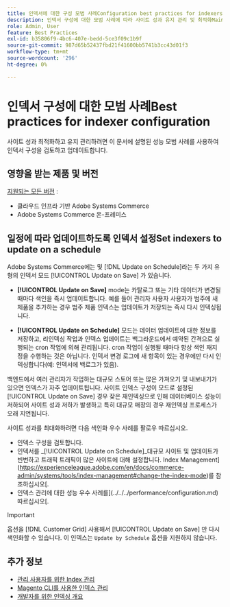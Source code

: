 ```yaml
---
title: 인덱서에 대한 구성 모범 사례Configuration best practices for indexers
description: 인덱서 구성에 대한 모범 사례에 따라 사이트 성과 유지 관리 및 최적화Maintain and optimize site performance by following best practices for indexer configuration.
role: Admin, User
feature: Best Practices
exl-id: b35806f9-4bc6-407e-bedd-5ce3f09c1b9f
source-git-commit: 987d65b52437fbd21f41600bb5741b3cc43d01f3
workflow-type: tm+mt
source-wordcount: '296'
ht-degree: 0%

---
```


# 인덱서 구성에 대한 모범 사례Best practices for indexer configuration

사이트 성과 최적화하고 유지 관리하려면 이 문서에 설명된 성능 모범 사례를 사용하여 인덱서 구성을 검토하고 업데이트합니다.

## 영향을 받는 제품 및 버전

[지원되는 모든 버전](../../../release/versions.md) :

- 클라우드 인프라 기반 Adobe Systems Commerce
- Adobe Systems Commerce 온-프레미스

## 일정에 따라 업데이트하도록 인덱서 설정Set indexers to update on a schedule

Adobe Systems Commerce에는 및 [!DNL Update on Schedule]라는 두 가지 유형의 인덱서 모드 [!UICONTROL Update on Save] 가 있습니다.

- **[!UICONTROL Update on Save]** mode는 카탈로그 또는 기타 데이터가 변경될 때마다 색인을 즉시 업데이트합니다. 예를 들어 관리자 사용자 사용자가 범주에 새 제품을 추가하는 경우 범주 제품 인덱스는 업데이트가 저장되는 즉시 다시 인덱싱됩니다.

- **[!UICONTROL Update on Schedule]** 모드는 데이터 업데이트에 대한 정보를 저장하고, 리인덱싱 작업과 인덱스 업데이트는 백그라운드에서 예약된 간격으로 실행되는 cron 작업에 의해 관리됩니다. cron 작업이 실행될 때마다 항상 색인 재지정을 수행하는 것은 아닙니다. 인덱서 변경 로그에 새 항목이 있는 경우에만 다시 인덱싱합니다(예: 인덱서에 백로그가 있음).

백엔드에서 여러 관리자가 작업하는 대규모 스토어 또는 많은 가져오기 및 내보내기가 있으면 인덱스가 자주 업데이트됩니다. 사이트 인덱스 구성이 모드로 설정된 [!UICONTROL Update on Save] 경우 잦은 재인덱싱으로 인해 데이터베이스 성능이 저하되어 사이트 성과 저하가 발생하고 특히 대규모 매장의 경우 재인덱싱 프로세스가 오래 지연됩니다.

사이트 성과를 최대화하려면 다음 색인화 우수 사례를 팔로우 따르십시오.

- 인덱스 구성을 검토합니다.
- 인덱서를 _[!UICONTROL Update on Schedule]_대규모 사이트 및 업데이트가 빈번하고 트래픽 트래픽이 많은 사이트에 대해 설정합니다. Index Management](https://experienceleague.adobe.com/en/docs/commerce-admin/systems/tools/index-management#change-the-index-mode)를 참조하십시오[.
- 인덱스 관리에 대한 성능 우수 사례를](../../../performance/configuration.md) 따르십시오[.

>[!IMPORTANT]
>
>옵션을 [!DNL Customer Grid] 사용해서 [!UICONTROL Update on Save] 만 다시 색인화할 수 있습니다. 이 인덱스는 `Update by Schedule` 옵션을 지원하지 않습니다.

## 추가 정보

- [관리 사용자를 위한 Index 관리](../../../configuration/cli/manage-indexers.md#configure-indexers)
- [Magento CLI를 사용한 인덱스 관리](https://experienceleague.adobe.com/docs/commerce-operations/configuration-guide/cli/manage-indexers.html)
- [개발자를 위한 인덱싱 개요](https://developer.adobe.com/commerce/php/development/components/indexing/)

